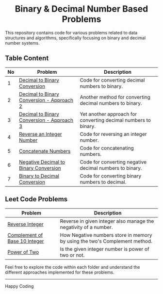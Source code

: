<h1 align='center'>Binary & Decimal Number Based Problems</h1>

This repository contains code for various problems related to data structures and algorithms, specifically focusing on binary and decimal number systems.

## Table Content
| No | Problem | Description |
|---|---|---|
| 1 | [Decimal to Binary Conversion](https://github.com/JawadSher/Data-Structures-Algorithms-Based-Problems/tree/main/3%20-%20Binary%20and%20Decimal%20Number%20System%20Based%20Problems/1%20-%20Decimal%20to%20Binary%20Conversion) | Code for converting decimal numbers to binary. |
| 2 | [Decimal to Binary Conversion - Approach 2](https://github.com/JawadSher/Data-Structures-Algorithms-Based-Problems/tree/main/3%20-%20Binary%20and%20Decimal%20Number%20System%20Based%20Problems/2%20-%20Decimal%20to%20Binary%20Conversion%20-%20Method%202) | Another method for converting decimal numbers to binary.  |
| 3 | [Decimal to Binary Conversion - Approach 3](https://github.com/JawadSher/Data-Structures-Algorithms-Based-Problems/tree/main/3%20-%20Binary%20and%20Decimal%20Number%20System%20Based%20Problems/3%20-%20Decimal%20to%20Binary%20Conversion%20-%20Approach%203) | Yet another approach for converting decimal numbers to binary.  |
| 4 | [Reverse an Integer Number](https://github.com/JawadSher/Data-Structures-Algorithms-Based-Problems/tree/main/3%20-%20Binary%20and%20Decimal%20Number%20System%20Based%20Problems/4%20-%20Reverse%20an%20Integer%20Number) | Code for reversing an integer number.  |
| 5 | [Concatenate Numbers](https://github.com/JawadSher/Data-Structures-Algorithms-Based-Problems/tree/main/3%20-%20Binary%20and%20Decimal%20Number%20System%20Based%20Problems/5%20-%20Concatenate%20Numbers) | Code for concatenating numbers.  |
| 6 | [Negative Decimal to Binary Conversion](https://github.com/JawadSher/Data-Structures-Algorithms-Based-Problems/tree/main/3%20-%20Binary%20and%20Decimal%20Number%20System%20Based%20Problems/6%20-%20Negative%20Decimal%20to%20Binary%20Conversion) | Code for converting negative decimal numbers to binary. |
| 7 | [Binary to Decimal Conversion](https://github.com/JawadSher/Data-Structures-Algorithms-Based-Problems/tree/main/3%20-%20Binary%20and%20Decimal%20Number%20System%20Based%20Problems/7%20-%20Binary%20to%20Decimal%20Conversion) | Code for converting binary numbers to decimal. |

## Leet Code Problems
| Problem | Description |
|----|----|
| [Reverse Integer](https://leetcode.com/problems/reverse-integer/description/) | Reverse in given integer also manage the negativity of a number. |
| [Complement of Base 10 Integer](https://leetcode.com/problems/complement-of-base-10-integer/description/) | How Negative numbers store in memory by using the two's Complement method. |
| [Power of Two](https://leetcode.com/problems/power-of-two/description/) | Is the given integer number is power of two or not. |

Feel free to explore the code within each folder and understand the different approaches implemented for these problems.

<hr>

Happy Coding
